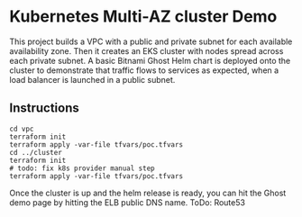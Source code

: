 # Kubernetes Multi-AZ cluster Demo

This project builds a VPC with a public and private subnet for each available availability zone. Then it creates an EKS cluster with nodes spread across each private subnet. A basic Bitnami Ghost Helm chart is deployed onto the cluster to demonstrate that traffic flows to services as expected, when a load balancer is launched in a public subnet. 

## Instructions

```
cd vpc
terraform init
terraform apply -var-file tfvars/poc.tfvars
cd ../cluster
terraform init
# todo: fix k8s provider manual step
terraform apply -var-file tfvars/poc.tfvars
```

Once the cluster is up and the helm release is ready, you can hit the Ghost demo page by hitting the ELB public DNS name. 
ToDo: Route53
